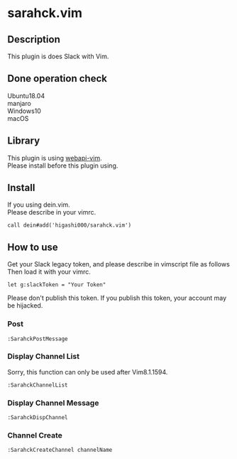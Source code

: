 # sarahck.vim

## Description
This plugin is does Slack with Vim.<br>

## Done operation check
Ubuntu18.04<br>
manjaro<br>
Windows10<br>
macOS<br>

## Library
This plugin is using [webapi-vim](https://github.com/mattn/webapi-vim).<br>
Please install before this plugin using.<br>

## Install
If you using dein.vim.<br>
Please describe in your vimrc.<br>
```
call dein#add('higashi000/sarahck.vim')
```

## How to use
Get your Slack legacy token, and please describe in vimscript file as follows<br>
Then load it with your vimrc.<br>
```
let g:slackToken = "Your Token"
```
Please don't publish this token.
If you publish this token, your account may be hijacked.

### Post
```
:SarahckPostMessage
```

### Display Channel List
Sorry, this function can only be used after Vim8.1.1594.
```
:SarahckChannelList
```

### Display Channel Message
```
:SarahckDispChannel
```

### Channel Create
```
:SarahckCreateChannel channelName
```
